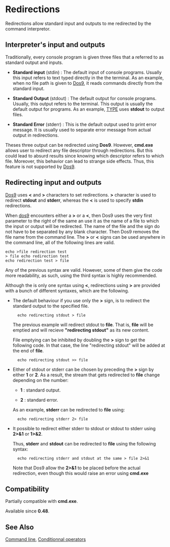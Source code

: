 # Redirections #

Redirections allow standard input and outputs to me redirected by the command 
interpretor.

## Interpreter's input and outputs ##

Traditionally, every console program is given three files that a referred to 
as standard output and inputs.

* **Standard input** \(stdin\) : The default input of console programs. 
  Usually this input refers to text typed directly in the the terminal. As an 
  example, when no file path is given to [Dos9](../dos9), it reads commands 
  directly from the standard input.

* **Standard Output** \(stdout\) : The default output for console programs. 
  Usually, this output refers to the terminal. This output is usually the 
  default output for programs. As an example, [TYPE](../type) uses **stdout** 
  to output files. 

* **Standard Error** \(stderr\) : This is the default output used to print 
  error message. It is usually used to separate error message from actual 
  output in redirections.

Theses three output can be redirected using **Dos9**. However, **cmd.exe** 
allows user to redirect any file descriptor through redirections. But this 
could lead to absurd results since knowing which descriptor refers to which 
file. Moreover, this behavior can lead to strange side effects. Thus, this 
feature is not supported by [Dos9](../dos9).

## Redirecting input and outputs ##

[Dos9](../dos9) uses **<** and **>** characters to set redirections. **>** 
character is used to redirect **stdout** and **stderr**, whereas the **<** is 
used to specify **stdin** redirections.

When [dos9](../dos9) encounters either a **>** or a **<**, then Dos9 uses the 
very first parameter to the right of the same an use it as the name of a file 
to which the input or output will be redirected. The name of the file and the 
sign do not have to be separated by any blank character. Then Dos9 removes the 
file name from the command line. The **>** or **<** signs can be used anywhere 
in the command line, all of the following lines are valid.

    echo >file redirection test
    > file echo redirection test
    echo redirection test > file

Any of the previous syntax are valid. However, some of them give the code more 
readability, as such, using the third syntax is highly recommended.

Although the is only one syntax using **<**, redirections using **>** are 
provided with a bunch of different syntaxes, which are the following.

* The default behaviour if you use only the **>** sign, is to redirect the 
  standard output to the specified file.

        echo redirecting stdout > file

  The previous example will redirect stdout to **file**. That is, **file** 
  will be emptied and will recieve **"redirecting stdout"** as its new 
  content.

  File emptying can be inhibited by doubling the **>** sign to get the 
  following code. In that case, the line "redirecting stdout" will be added at 
  the end of **file**.

        echo redirecting stdout >> file

* Either of stdout or stderr can be chosen by preceding the **>** sign by 
  either **1** or **2**. As a result, the stream that gets redirected to 
  **file** change depending on the number:

  * **1** : standard output.

  * **2** : standard error.

  As an example, **stderr** can be redirected to **file** using:

        echo redirecting stderr 2> file

* It possible to redirect either stderr to stdout or stdout to stderr using 
  **2>&1** or **1>&2**.

  Thus, **stderr** and **stdout** can be redirected to **file** using the 
  following syntax:

        echo redirecting stderr and stdout at the same > file 2>&1

  Note that Dos9 allow the **2>&1** to be placed before the actual 
  redirection, even though this would raise an error using **cmd.exe**

## Compatibility ##

Partially compatible with **cmd.exe**.

Available since **0.48**.

## See Also ##

[Command line](cmdline), [Conditionnal operators](condop)

